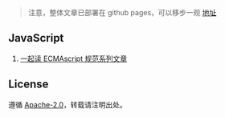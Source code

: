 
> 注意，整体文章已部署在 github pages，可以移步一观 [地址](https://www.bruceyj.com/front-end-interview-summary)

## JavaScript
1. [一起读 ECMAscript 规范系列文章](./integration/es-specification-together.md)


## License
遵循 [Apache-2.0](https://github.com/azl397985856/leetcode/blob/master/LICENSE.txt)，转载请注明出处。